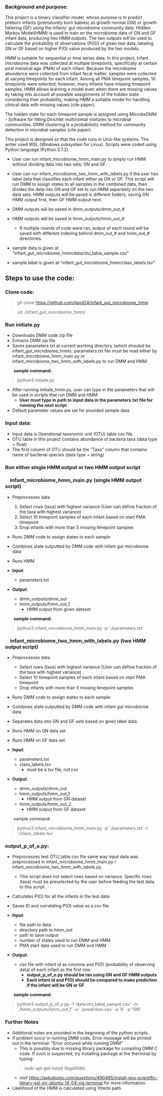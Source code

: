 ### Background and purpose:
This project is a binary classifier model, whose purpose is to predict preborn infants (prematurely born babies) as growth normal (GN) or growth faltering (GF) using the infants' gut microbiome community data. Hidden Markov Model(HMM) is used to train on the microbiome data of GN and GF infant data, producing two HMM outputs. The two outputs will be used to calculate the probability of observations (P(O)) of given test data, labeling GN or GF based on higher P(O) value produced by the two models.  

HMM is suitable for sequential or time series data. In this project, Infant microbiome data was collected at multiple timepoints, specifically at certain post menstral age (PMA) of each infant. Because the microbiome abundance were collected from infant fecal matter, samples were collected at varying timepoints for each infant. Among all PMA timepoint samples, 10 timepoints were selected; however, many infants have missing timepoint samples. HMM allows learning a model even when there are missing values by taking into account all possible assignments of the hidden state considering their probability, making HMM a suitable model for handling clinical data with missing values (cite paper). 

The hidden state for each timepoint sample is assigned using MicrobeDMM - Software for fitting Dirichlet multinomial mixtures to microbial communities. DMM clustering is a probabilistic method for community detection in microbial samples (cite paper).

This project is designed so that the code runs in Unix-like systems. The writer used WSL (Windows subsystem for Linux). Scripts were coded using Python language (Python 3.7.2).

* User can run infant_microbiome_hmm_main.py to simply run HMM without dividing data into two sets: GN and GF.

* User can run infant_microbiome_two_hmm_with_labels.py if the user has label data that classifies each infant either as GN or GF. This script will run DMM to assign states to all samples in the combined data, then divides the data into GN and GF set to run HMM separately on the two data sets. HMM outputs will be saved in different folders, saving GN HMM output first, then GF HMM output next.

* DMM outputs will be saved in dmm_outputs/dmm_out_#
* HMM outputs will be saved in hmm_outputs/hmm_out_#
    * If multiple rounds of code were ran, output of each round will be saved with different indexing behind dmm_out_# and hmm_out_# directories.
    
* sample data is given at "infant_gut_microbiome_hmm/data/otu_table_sample.csv"
* sample label is given at "infant_gut_microbiome_hmm/class_labels.tsv"

## Steps to use the code:
### Clone code:
> git clone https://github.com/iland24/infant_gut_microbiome_hmm

> cd ./infant_gut_microbiome_hmm/

### Run initiate.py
* Downloads DMM code zip file
* Extracts DMM zip file
* Saves parameters.txt at current working directory (which shoulod be infant_gut_microbiome_hmm). parameters.txt file must be read either by infant_microbiome_hmm_main.py or infant_microbiome_two_hmm_with_labels.py to run DMM and HMM

&emsp;&emsp;**sample command:**
> python3 initiate.py

* After running initiate_hmm.py, user can type in the parameters that will be used in scripts that run DMM and HMM
    * **User must type in path to input data in the parameters.txt file for running the next script**
* Default parameter values are set for provided sample data


### Input data:
* Input data is Operational taxonomic unit (OTU) table csv file.
* OTU table in this project contains abundance of bacteria taxa (data type = float)
* The first column of OTU should be the "Taxa" column that contains name of bacterial species (data type = string)
    
### Run either single HMM output or two HMM output script
### &emsp;infant_microbiome_hmm_main.py (single HMM output script)
* Preprocesses data 
    1. Select rows (taxa) with highest variance (User can define fraction of the taxa with highest variance)
    1. Select 10 timepoint samples of each infant based on start PMA timepoint
    1. Drop infants with more than 5 missing timepoint samples
* Runs DMM code to assign states to each sample
* Combines state outputted by DMM code with infant gut microbiome data
* Runs HMM 

* **Input**:
    * parameters.txt
    
* **Output**: 
    * dmm_outputs/dmm_out
    * hmm_outputs/hmm_out_1 
        * HMM output from given dataset
        
&emsp;&emsp;**sample command:**
> python3 infant_microbiome_hmm_main.py -p './parameters.txt'
    

### &emsp;infant_microbiome_two_hmm_with_labels.py (two HMM output script)
* Preprocesses data 
    * Select rows (taxa) with highest variance (User can define fraction of the taxa with highest variance)
    * Select 10 timepoint samples of each infant based on start PMA timepoint
    * Drop infants with more than 5 missing timepoint samples
* Runs DMM code to assign states to each sample
* Combines state outputted by DMM code with infant gut microbiome data
* Separates data into GN and GF sets based on given label data
* Runs HMM on GN data set
* Runs HMM on GF data set

* **Input**:
    * parameters.txt
    * class_labels.tsv
        * must be a tsv file, not csv

* **Output**: 
    * dmm_outputs/dmm_out
    * hmm_outputs/hmm_out_1 
        * HMM output from GN dataset
    * hmm_outputs/hmm_out_2
        * HMM output from GF dataset
        
&emsp;&emsp;sample command:
> python3 infant_microbiome_hmm_main.py -p './parameters.txt' -l './class_labels.tsv'

### output_p_of_o.py:
* Preprocesses test OTU_table.csv file same way input data was preprocessed in infant_microbiome_hmm_main.py / infant_microbiome_two_hmm_with_labels.py. 
    * This script does not select rows based on variance. Specific rows (taxa) must be preselected by the user before feeding the test data to this script.
* Calculates P(O) for all the infants in the test data
* Saves ID and correlating P(O) value as a csv file
* **Input**:
    * file path to data
    * directory path to hmm_out
    * path to save output
    * number of states used to run DMM and HMM
    * PMA start date used to run DMM and HMM

* **Output**: 
    * csv file with infant id as columns and P(O) (probability of observing data) of each infant as the first row.
        * **output_p_of_o.py should be ran using GN and GF HMM outputs**
        * **Each infant id and P(O) should be compared to make prediction if the infant will be GN or GF**

&emsp;&emsp;**sample command:**
> python3 output_p_of_o.py -f 'data/otu_table_sample.csv' -m './hmm_outputs/hmm_out_1' -o './prediction.csv' -s '6' -p '196'


### Further Notes
* Additional notes are provided in the beginning of the python scripts.
* If problem occur in running DMM code, Error message will be printed out in the terminal: "Error occured while running DMM"
    * This is possibly due to missing library package for compiling DMM C code. If such is suspected, try installing package at the therminal by typing:
    > sudo apt-get install libgsl0ldbl
    * visit https://askubuntu.com/questions/490465/install-gnu-scientific-library-gsl-on-ubuntu-14-04-via-terminal for more information.
* Likelihood of the HMM is calculated using Viterbi path.